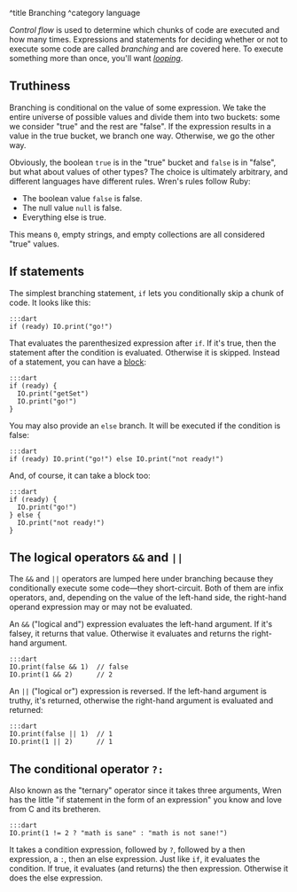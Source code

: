 ^title Branching
^category language

*Control flow* is used to determine which chunks of code are executed and how many times. Expressions and statements for deciding whether or not to execute some code are called *branching* and are covered here. To execute something more than once, you'll want [*looping*](looping.html).

## Truthiness

Branching is conditional on the value of some expression. We take the entire universe of possible values and divide them into two buckets: some we consider "true" and the rest are "false". If the expression results in a value in the true bucket, we branch one way. Otherwise, we go the other way.

Obviously, the boolean `true` is in the "true" bucket and `false` is in "false", but what about values of other types? The choice is ultimately arbitrary, and different languages have different rules. Wren's rules follow Ruby:

  * The boolean value `false` is false.
  * The null value `null` is false.
  * Everything else is true.

This means `0`, empty strings, and empty collections are all considered "true" values.

## If statements

The simplest branching statement, `if` lets you conditionally skip a chunk of code. It looks like this:

    :::dart
    if (ready) IO.print("go!")

That evaluates the parenthesized expression after `if`. If it's true, then the statement after the condition is evaluated. Otherwise it is skipped. Instead of a statement, you can have a [block](syntax.html#blocks):

    :::dart
    if (ready) {
      IO.print("getSet")
      IO.print("go!")
    }

You may also provide an `else` branch. It will be executed if the condition is false:

    :::dart
    if (ready) IO.print("go!") else IO.print("not ready!")

And, of course, it can take a block too:

    :::dart
    if (ready) {
      IO.print("go!")
    } else {
      IO.print("not ready!")
    }

## The logical operators `&&` and `||`

The `&&` and `||` operators are lumped here under branching because they conditionally execute some code&mdash;they short-circuit. Both of them are infix operators, and, depending on the value of the left-hand side, the right-hand operand expression may or may not be evaluated.

An `&&` ("logical and") expression evaluates the left-hand argument. If it's falsey, it returns that value. Otherwise it evaluates and returns the right-hand argument.

    :::dart
    IO.print(false && 1)  // false
    IO.print(1 && 2)      // 2

An `||` ("logical or") expression is reversed. If the left-hand argument is truthy, it's returned, otherwise the right-hand argument is evaluated and returned:

    :::dart
    IO.print(false || 1)  // 1
    IO.print(1 || 2)      // 1

## The conditional operator `?:`

Also known as the "ternary" operator since it takes three arguments, Wren has the little "if statement in the form of an expression" you know and love from C and its bretheren.

    :::dart
    IO.print(1 != 2 ? "math is sane" : "math is not sane!")

It takes a condition expression, followed by `?`, followed by a then expression, a `:`, then an else expression. Just like `if`, it evaluates the condition. If true, it evaluates (and returns) the then expression. Otherwise it does the else expression.
